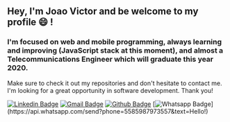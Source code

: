 ## Hey, I'm Joao Victor and be welcome to my profile 😄 !

### I'm focused on web and mobile programming, always learning and improving (JavaScript stack at this moment), and almost a Telecommunications Engineer which will graduate this year 2020.

Make sure to check it out my repositories and don't hesitate to contact me. I'm looking for a great opportunity in software development. Thank you!

[![Linkedin Badge](https://img.shields.io/badge/-LinkedIn-blue?style=flat&logo=Linkedin&logoColor=white&link=https://www.linkedin.com/in/jo%C3%A3o-victor-de-andrade-mesquita-848a09122/)](https://www.linkedin.com/in/jo%C3%A3o-victor-de-andrade-mesquita-848a09122/)
[![Gmail Badge](https://img.shields.io/badge/-Gmail-c14438?style=flat&logo=Gmail&logoColor=white&link=mailto:joaovictorengp@gmail.com)](mailto:joaovictorengp@gmail.com)
[![Github Badge](https://img.shields.io/badge/-Github-000?style=flat&logo=Github&logoColor=white&link=https://github.com/jvictor-am)](https://github.com/jvictor-am)
[![Whatsapp Badge](https://img.shields.io/badge/-Whatsapp-4CA143?style=flat&labelColor=4CA143&logo=whatsapp&logoColor=white&link=https://api.whatsapp.com/send?phone=5585987973557&text=Hello!)](https://api.whatsapp.com/send?phone=5585987973557&text=Hello!)
